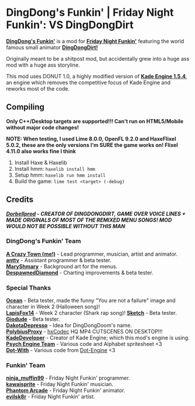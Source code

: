 # DingDong's Funkin' | Friday Night Funkin': VS DingDongDirt

**[DingDong's Funkin'](https://gamebanana.com/mods/301335)** is a mod for **[Friday Night Funkin'](https://www.newgrounds.com/portal/view/770371)** featuring the world famous small animator **[DingDongDirt!](https://youtube.com/c/dingdongdirt)**

Originally meant to be a shitpost mod, but accidentally grew into a huge ass mod with a huge ass storyline.

This mod uses DONUT 1.0, a highly modified version of **[Kade Engine 1.5.4](https://github.com/KadeDev/Kade-Engine)**, an engine which removes the competitive focus of Kade Engine and reworks most of the code.

## Compiling
**Only C++/Desktop targets are supported!!! Can't run on HTML5/Mobile without major code changes!**

**NOTE: When testing, I used Lime 8.0.0, OpenFL 9.2.0 and HaxeFlixel 5.0.2, these are the only versions I'm SURE the game works on! Flixel 4.11.0 also works fine I think**

1. Install Haxe & Haxelib
2. Install hmm: `haxelib install hmm`
3. Setup hmm: `haxelib run hmm install`
4. Build the game: `lime test <target> (-debug)`

## Credits
_**[Dorbellprod](https://twitter.com/dorbellprod) - CREATOR OF DINGDONGDIRT, GAME OVER VOICE LINES + MADE ORIGINALS OF MOST OF THE REMIXED MENU SONGS! MOD WOULD NOT BE POSSIBLE WITHOUT THIS MAN**_

### DingDong's Funkin' Team
**[A Crazy Town (me!)](https://twitter.com/acrazytown)** - Lead programmer, musician, artist and animator.\
**[anttv](https://github.com/AnthonyShitHole)** - Assistant programmer & beta tester.\
**[MaryShmary](https://twitter.com/cherry_shmary_)** - Background art for the menus.\
**[DespawnedDiamond](https://twitter.com/despawnedd)** - Charting improvements & beta tester.

### Special Thanks
**[Ocean](https://twitter.com/oceanobody)** - Beta tester, made the funny "You are not a failure" image and character in Week 2 (Halloween song)!\
**[LapisFox14](https://twitter.com/LapisFox14)** - Week 2 character (Shark rap song)!
**[Sketch](https://twitter.com/NameIsTemporari)** - Beta tester.\
**[Giodude](https://twitter.com/giodude672)** - Beta tester.\
**[DakotaDepresso](https://twitter.com/DakotaDepresso)** - Idea for DingDongDoom's name.\
**[PolybiusProxy](https://twitter.com/polybiusproxy)** - [hxCodec](https://github.com/polybiusproxy/hxCodec) HQ MP4 CUTSCENES ON DESKTOP!!!\
**[KadeDeveloper](https://twitter.com/kade0912)** - Creator of Kade Engine; which this mod's engine is using.\
**[Psych Engine Team](https://github.com/ShadowMario/FNF-PsychEngine/graphs/contributors)** - Various code and Alphabet spritesheet <3\
**[Dot-With](https://github.com/DotWith)** - Various code from [Dot-Engine](https://github.com/Dot-Stuff/Dot-Engine) <3

### Funkin' Team
**[ninja_muffin99](https://twitter.com/ninja_muffin99)** - Friday Night Funkin' programmer.\
**[kawaisprite](https://twitter.com/kawaisprite)** - Friday Night Funkin' musician.\
**[Phantom Arcade](https://twitter.com/PhantomArcade3K)** - Friday Night Funkin' animator.\
**[evilsk8r](https://twitter.com/evilsk8r)** - Friday Night Funkin' artist.
